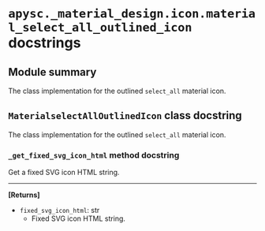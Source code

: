 # `apysc._material_design.icon.material_select_all_outlined_icon` docstrings

## Module summary

The class implementation for the outlined `select_all` material icon.

## `MaterialselectAllOutlinedIcon` class docstring

The class implementation for the outlined `select_all` material icon.

### `_get_fixed_svg_icon_html` method docstring

Get a fixed SVG icon HTML string.<hr>

**[Returns]**

- `fixed_svg_icon_html`: str
  - Fixed SVG icon HTML string.
